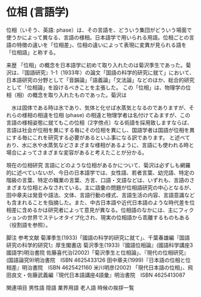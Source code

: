 # 位相 (言語学)

位相（いそう、英語: phase）は、その言語を、どういう集団がどういう場面で使うかによって異なる、言語の様相。日本語学で用いられる用語。位相ごとの言語の特徴の違いを「位相差」、位相の違いによって表現に変異が見られる語を「位相語」と称する。

来歴
「位相」の概念を日本語学に初めて取り入れたのは菊沢季生であった。菊沢は、『国語研究』1-1（1933年）の論文「国語の科学的研究に就て」において、日本語研究の分野として「音韻論」「語義論」「文法論」などのほか、総合的研究として「位相論」を設けるべきことを主張した。
この「位相」は、物理学の位相（相）の概念を取り入れたものであった。菊沢は

　水は固体である時は氷であり、気体と化せば水蒸気となるのでありますが、それらの様相の相違を位相 (phase) の相違と物理学者は名付けてゐますが、この言語の様相姿態に就てもこの位相〔2字傍点〕なる術語を採用致しますならば、言語は社会が位相を異にする毎にその位相を異にし、国語学者は国語が位相を異にする毎にこれを研究する必要があるといふ事になる訳であります。
と述べており、水に氷や水蒸気などさまざまな様相があるように、言語にも使われる時と場合によってさまざまな変容があると考えたことが分かる。

現在の位相研究
言語にどのような位相があるかについて、菊沢は必ずしも網羅的に述べていないが、今日の日本語学では、女性語、若者言葉、幼児語、特定の階級の言葉、特定の職業の言葉、方言、口語・文語などは、いずれも、言語のさまざまな位相とみなされている。主に語彙の問題が位相語研究の中心となるが、田中章夫は発音や語法、文体、言語行動の様式、言語生活の内容、言語意識なども含まれることを指摘した。また、中古日本語や近代日本語のような時代差を位相差に含めるかは研究者によって意見が異なる。位相語のなかには、主にフィクションの世界でステレオタイプ化され、現実の位相語から乖離するものもある（役割語を参照）。

脚注
参考文献
菊澤季生(1933)「國語の科学的研究に就て」、千葉春雄編『国語研究の科学的研究1』厚生閣書店
菊沢季生(1933)『國語位相論』(國語科学講座3國語学)明治書院
佐藤喜代治(2002)「菊沢季生と位相論」、『現代の位相研究』(国語論究9)明治書院　ISBN 4625433126
田中章夫(1999)『日本語の位相と位相差』明治書院　ISBN 4625421160
米川明彦(2002) 「現代日本語の位相」、飛田良文・佐藤武義編『現代日本語講座4語彙』明治書院　ISBN 4625413087

関連項目
男性語
隠語
業界用語
老人語
時候の挨拶一覧